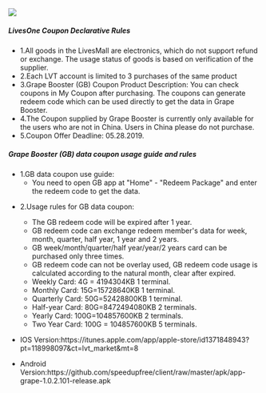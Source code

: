 <html lang="en"><head>
<body marginheight="0">
<img src="https://www-static.livesone.net/Uploads/Picture/2018-05-22/vpnbanner.png"/>
<h5>LivesOne Coupon Declarative Rules</h5>
<ul>
<li>1.All goods in the LivesMall are electronics, which do not support refund or exchange. The usage status of goods is based on verification of the supplier.</li>
<li>2.Each LVT account is limited to 3 purchases of the same product</li>
<li>3.Grape Booster (GB) Coupon Product Description: You can check coupons in My Coupon after purchasing. The coupons can generate redeem code which can be used directly to get the data in Grape Booster.</li>
<li>4.The Coupon supplied by Grape Booster is currently only available for the users who are not in China. Users in China please do not purchase.</li>
<li>5.Coupon Offer Deadline: 05.28.2019.</li>
</ul>
<h5>Grape Booster (GB) data coupon usage guide and rules</h5>
<ul>
<li>1.GB data coupon use guide:<ul>
<li>You need to open GB app at "Home" - "Redeem Package" and enter the redeem code to get the data.</li>
</ul>
</li>
<li><p>2.Usage rules for GB data coupon:</p>
<ul>
<li>The GB redeem code will be expired after 1 year.</li>
<li>GB redeem code can exchange redeem member's data for week, month, quarter, half year, 1 year and 2 years. </li>
<li>GB week/month/quarter/half year/year/2 years card can be purchased only three times.</li>
<li>GB redeem code can not be overlay used, GB redeem code usage is calculated according to the natural month, clear after expired.</li>
<li>Weekly Card: 4G = 4194304KB 1 terminal.</li>
<li>Monthly Card: 15G=15728640KB 1 terminal.</li>
<li>Quarterly Card: 50G=52428800KB 1 terminal.</li>
<li>Half-year Card: 80G=8472494080KB 2 terminals.</li>
<li>Yearly Card: 100G=104857600KB 2 terminals.</li>
<li>Two Year Card: 100G = 104857600KB 5 terminals.</li>
</ul>
</li>
<li><p>IOS Version:https://itunes.apple.com/app/apple-store/id1371848943?pt=118998097&ct=lvt_market&mt=8
</p>
</li>
<li>Android Version:https://github.com/speedupfree/client/raw/master/apk/app-grape-1.0.2.101-release.apk
</body></html>
